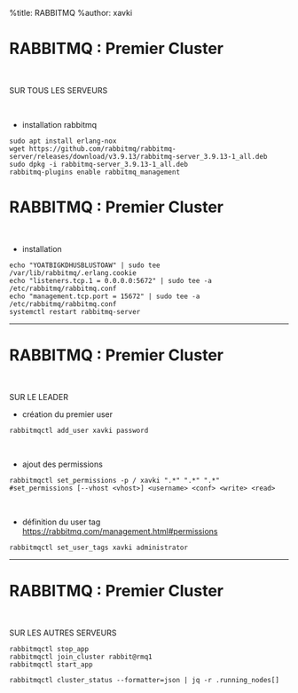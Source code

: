 %title: RABBITMQ
%author: xavki


# RABBITMQ : Premier Cluster



<br>

SUR TOUS LES SERVEURS

<br>

* installation rabbitmq

```
sudo apt install erlang-nox
wget https://github.com/rabbitmq/rabbitmq-server/releases/download/v3.9.13/rabbitmq-server_3.9.13-1_all.deb
sudo dpkg -i rabbitmq-server_3.9.13-1_all.deb
rabbitmq-plugins enable rabbitmq_management
```

# RABBITMQ : Premier Cluster
<br>

* installation

```
echo "YOATBIGKDHUSBLUSTOAW" | sudo tee /var/lib/rabbitmq/.erlang.cookie
echo "listeners.tcp.1 = 0.0.0.0:5672" | sudo tee -a /etc/rabbitmq/rabbitmq.conf
echo "management.tcp.port = 15672" | sudo tee -a /etc/rabbitmq/rabbitmq.conf
systemctl restart rabbitmq-server
```

----------------------------------------------------------------------------------------

# RABBITMQ : Premier Cluster


<br>



SUR LE LEADER

* création du premier user

```
rabbitmqctl add_user xavki password
```

<br>

* ajout des permissions

```
rabbitmqctl set_permissions -p / xavki ".*" ".*" ".*"
#set_permissions [--vhost <vhost>] <username> <conf> <write> <read>
```

<br>

* définition du user tag
https://rabbitmq.com/management.html#permissions

```
rabbitmqctl set_user_tags xavki administrator
```


----------------------------------------------------------------------------------------

# RABBITMQ : Premier Cluster


<br>

SUR LES AUTRES SERVEURS


```
rabbitmqctl stop_app
rabbitmqctl join_cluster rabbit@rmq1
rabbitmqctl start_app
```

```
rabbitmqctl cluster_status --formatter=json | jq -r .running_nodes[]
```


